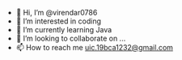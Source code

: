 - 👋 Hi, I’m @virendar0786
- 👀 I’m interested in coding
- 🌱 I’m currently learning Java
- 💞️ I’m looking to collaborate on ...
- 📫 How to reach me uic.19bca1232@gmail.com

<!---
virendar0786/virendar0786 is a ✨ special ✨ repository because its `README.md` (this file) appears on your GitHub profile.
You can click the Preview link to take a look at your changes.
--->
